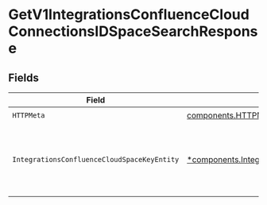 # GetV1IntegrationsConfluenceCloudConnectionsIDSpaceSearchResponse


## Fields

| Field                                                                                                                         | Type                                                                                                                          | Required                                                                                                                      | Description                                                                                                                   |
| ----------------------------------------------------------------------------------------------------------------------------- | ----------------------------------------------------------------------------------------------------------------------------- | ----------------------------------------------------------------------------------------------------------------------------- | ----------------------------------------------------------------------------------------------------------------------------- |
| `HTTPMeta`                                                                                                                    | [components.HTTPMetadata](../../models/components/httpmetadata.md)                                                            | :heavy_check_mark:                                                                                                            | N/A                                                                                                                           |
| `IntegrationsConfluenceCloudSpaceKeyEntity`                                                                                   | [*components.IntegrationsConfluenceCloudSpaceKeyEntity](../../models/components/integrationsconfluencecloudspacekeyentity.md) | :heavy_minus_sign:                                                                                                            | Lists available space keys for the Confluence integration connection.                                                         |